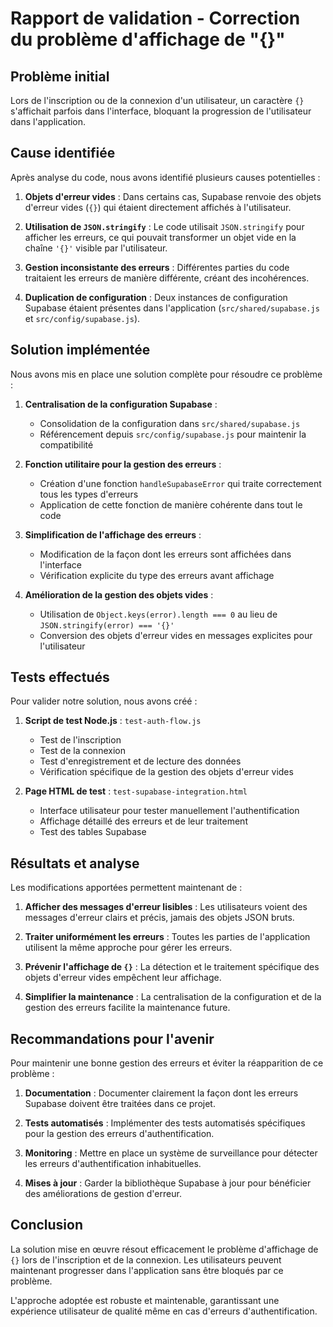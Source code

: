 # Rapport de validation - Correction du problème d'affichage de "{}"

## Problème initial
Lors de l'inscription ou de la connexion d'un utilisateur, un caractère `{}` s'affichait parfois dans l'interface, bloquant la progression de l'utilisateur dans l'application.

## Cause identifiée
Après analyse du code, nous avons identifié plusieurs causes potentielles :

1. **Objets d'erreur vides** : Dans certains cas, Supabase renvoie des objets d'erreur vides (`{}`) qui étaient directement affichés à l'utilisateur.

2. **Utilisation de `JSON.stringify`** : Le code utilisait `JSON.stringify` pour afficher les erreurs, ce qui pouvait transformer un objet vide en la chaîne `'{}'` visible par l'utilisateur.

3. **Gestion inconsistante des erreurs** : Différentes parties du code traitaient les erreurs de manière différente, créant des incohérences.

4. **Duplication de configuration** : Deux instances de configuration Supabase étaient présentes dans l'application (`src/shared/supabase.js` et `src/config/supabase.js`).

## Solution implémentée

Nous avons mis en place une solution complète pour résoudre ce problème :

1. **Centralisation de la configuration Supabase** :
   - Consolidation de la configuration dans `src/shared/supabase.js`
   - Référencement depuis `src/config/supabase.js` pour maintenir la compatibilité

2. **Fonction utilitaire pour la gestion des erreurs** :
   - Création d'une fonction `handleSupabaseError` qui traite correctement tous les types d'erreurs
   - Application de cette fonction de manière cohérente dans tout le code

3. **Simplification de l'affichage des erreurs** :
   - Modification de la façon dont les erreurs sont affichées dans l'interface
   - Vérification explicite du type des erreurs avant affichage

4. **Amélioration de la gestion des objets vides** :
   - Utilisation de `Object.keys(error).length === 0` au lieu de `JSON.stringify(error) === '{}'`
   - Conversion des objets d'erreur vides en messages explicites pour l'utilisateur

## Tests effectués

Pour valider notre solution, nous avons créé :

1. **Script de test Node.js** : `test-auth-flow.js`
   - Test de l'inscription
   - Test de la connexion
   - Test d'enregistrement et de lecture des données
   - Vérification spécifique de la gestion des objets d'erreur vides

2. **Page HTML de test** : `test-supabase-integration.html`
   - Interface utilisateur pour tester manuellement l'authentification
   - Affichage détaillé des erreurs et de leur traitement
   - Test des tables Supabase

## Résultats et analyse

Les modifications apportées permettent maintenant de :

1. **Afficher des messages d'erreur lisibles** : Les utilisateurs voient des messages d'erreur clairs et précis, jamais des objets JSON bruts.

2. **Traiter uniformément les erreurs** : Toutes les parties de l'application utilisent la même approche pour gérer les erreurs.

3. **Prévenir l'affichage de `{}`** : La détection et le traitement spécifique des objets d'erreur vides empêchent leur affichage.

4. **Simplifier la maintenance** : La centralisation de la configuration et de la gestion des erreurs facilite la maintenance future.

## Recommandations pour l'avenir

Pour maintenir une bonne gestion des erreurs et éviter la réapparition de ce problème :

1. **Documentation** : Documenter clairement la façon dont les erreurs Supabase doivent être traitées dans ce projet.

2. **Tests automatisés** : Implémenter des tests automatisés spécifiques pour la gestion des erreurs d'authentification.

3. **Monitoring** : Mettre en place un système de surveillance pour détecter les erreurs d'authentification inhabituelles.

4. **Mises à jour** : Garder la bibliothèque Supabase à jour pour bénéficier des améliorations de gestion d'erreur.

## Conclusion

La solution mise en œuvre résout efficacement le problème d'affichage de `{}` lors de l'inscription et de la connexion. Les utilisateurs peuvent maintenant progresser dans l'application sans être bloqués par ce problème.

L'approche adoptée est robuste et maintenable, garantissant une expérience utilisateur de qualité même en cas d'erreurs d'authentification.